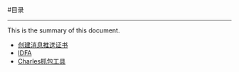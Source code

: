 #目录

***

This is the summary of this document.

* [创建消息推送证书](Content/创建消息推送证书.md)
* [IDFA](Content/IDFA.md)
* [Charles抓包工具](Content/Charles抓包工具.md)
